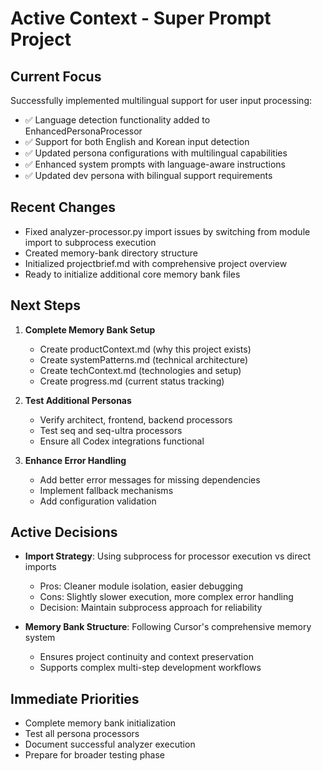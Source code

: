 # Active Context - Super Prompt Project

## Current Focus

Successfully implemented multilingual support for user input processing:

- ✅ Language detection functionality added to EnhancedPersonaProcessor
- ✅ Support for both English and Korean input detection
- ✅ Updated persona configurations with multilingual capabilities
- ✅ Enhanced system prompts with language-aware instructions
- ✅ Updated dev persona with bilingual support requirements

## Recent Changes

- Fixed analyzer-processor.py import issues by switching from module import to
  subprocess execution
- Created memory-bank directory structure
- Initialized projectbrief.md with comprehensive project overview
- Ready to initialize additional core memory bank files

## Next Steps

1. **Complete Memory Bank Setup**
   - Create productContext.md (why this project exists)
   - Create systemPatterns.md (technical architecture)
   - Create techContext.md (technologies and setup)
   - Create progress.md (current status tracking)

2. **Test Additional Personas**
   - Verify architect, frontend, backend processors
   - Test seq and seq-ultra processors
   - Ensure all Codex integrations functional

3. **Enhance Error Handling**
   - Add better error messages for missing dependencies
   - Implement fallback mechanisms
   - Add configuration validation

## Active Decisions

- **Import Strategy**: Using subprocess for processor execution vs direct
  imports
  - Pros: Cleaner module isolation, easier debugging
  - Cons: Slightly slower execution, more complex error handling
  - Decision: Maintain subprocess approach for reliability

- **Memory Bank Structure**: Following Cursor's comprehensive memory system
  - Ensures project continuity and context preservation
  - Supports complex multi-step development workflows

## Immediate Priorities

- Complete memory bank initialization
- Test all persona processors
- Document successful analyzer execution
- Prepare for broader testing phase
